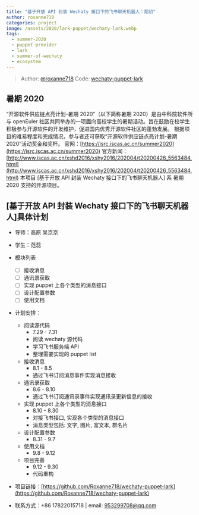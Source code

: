 ```yaml
---
title: "基于开放 API 封装 Wechaty 接口下的飞书聊天机器人：期初"
author: roxanne718
categories: project
image: /assets/2020/lark-puppet/wechaty-lark.webp
tags:
  - summer-2020
  - puppet-provider
  - lark
  - summer-of-wechaty
  - ecosystem
---
```


> Author: [@roxanne718](https://github.com/Roxanne718)
> Code: [wechaty-puppet-lark](https://github.com/Roxanne718/wechaty-puppet-lark)

## 暑期 2020

“开源软件供应链点亮计划-暑期 2020”（以下简称暑期 2020）是由中科院软件所与 openEuler 社区共同举办的一项面向高校学生的暑期活动。旨在鼓励在校学生积极参与开源软件的开发维护，促进国内优秀开源软件社区的蓬勃发展。
根据项目的难易程度和完成情况，参与者还可获取“开源软件供应链点亮计划-暑期 2020”活动奖金和奖杯。
官网：[https://isrc.iscas.ac.cn/summer2020](https://isrc.iscas.ac.cn/summer2020) 官方新闻：[http://www.iscas.ac.cn/xshd2016/xshy2016/202004/t20200426_5563484.html](http://www.iscas.ac.cn/xshd2016/xshy2016/202004/t20200426_5563484.html)
本项目 [基于开放 API 封装 Wechaty 接口下的飞书聊天机器人] 系 暑期 2020 支持的开源项目。

<!--more-->

## [基于开放 API 封装 Wechaty 接口下的飞书聊天机器人]具体计划

- 导师：高原 吴京京

- 学生：范蕊

- 模块列表

  - [ ] 接收消息
  - [ ] 通讯录获取
  - [ ] 实现 puppet 上各个类型的消息接口
  - [ ] 设计配置参数
  - [ ] 使用文档

- 计划安排：

  - 阅读源代码
    - 7.29 - 7.31
    - 阅读 wechaty 源代码
    - 学习飞书服务端 API
    - 整理需要实现的 puppet list
  - 接收消息
    - 8.1 - 8.5
    - 通过飞书订阅消息事件实现消息接收
  - 通讯录获取
    - 8.6 - 8.10
    - 通过飞书订阅通讯录事件实现通讯录更新信息的接收
  - 实现 puppet 上各个类型的消息接口
    - 8.10 - 8.30
    - 对接飞书接口, 实现各个类型的消息接口
    - 消息类型包括: 文字, 图片, 富文本, 群名片
  - 设计配置参数
    - 8.31 - 9.7
  - 使用文档
    - 9.8 - 9.12
  - 项目完善
    - 9.12 - 9.30
    - 代码重构

- 项目链接：[https://github.com/Roxanne718/wechaty-puppet-lark](https://github.com/Roxanne718/wechaty-puppet-lark)

- 联系方式：+86 17822015718 | email: 953299708@qq.com
